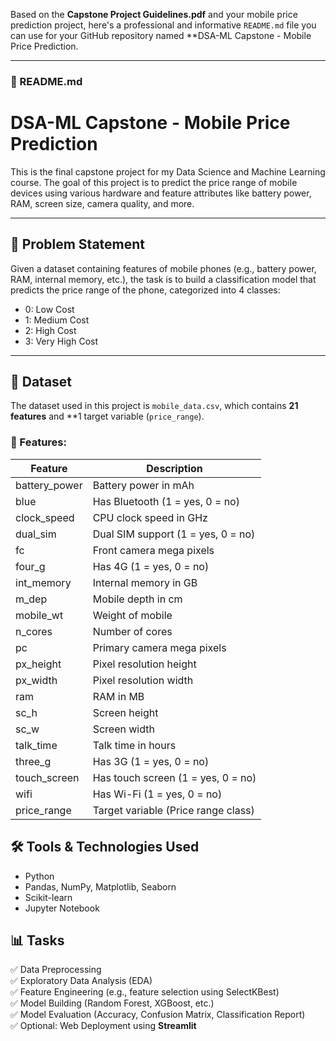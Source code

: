Based on the **Capstone Project Guidelines.pdf** and your mobile price prediction project, here's a professional and informative `README.md` file you can use for your GitHub repository named **DSA-ML Capstone - Mobile Price Prediction.

---

### 📄 README.md

# DSA-ML Capstone - Mobile Price Prediction

This is the final capstone project for my Data Science and Machine Learning course. The goal of this project is to predict the price range of mobile devices using various hardware and feature attributes like battery power, RAM, screen size, camera quality, and more.

---

## 📌 Problem Statement

Given a dataset containing features of mobile phones (e.g., battery power, RAM, internal memory, etc.), the task is to build a classification model that predicts the price range of the phone, categorized into 4 classes:
- 0: Low Cost
- 1: Medium Cost
- 2: High Cost
- 3: Very High Cost

---

## 🧾 Dataset

The dataset used in this project is `mobile_data.csv`, which contains **21 features** and **1 target variable (`price_range`).

### 🔢 Features:

| Feature        | Description                              |
|----------------|------------------------------------------|
| battery_power  | Battery power in mAh                     |
| blue           | Has Bluetooth (1 = yes, 0 = no)          |
| clock_speed    | CPU clock speed in GHz                   |
| dual_sim       | Dual SIM support (1 = yes, 0 = no)       |
| fc             | Front camera mega pixels                 |
| four_g         | Has 4G (1 = yes, 0 = no)                 |
| int_memory     | Internal memory in GB                    |
| m_dep          | Mobile depth in cm                       |
| mobile_wt      | Weight of mobile                         |
| n_cores        | Number of cores                          |
| pc             | Primary camera mega pixels               |
| px_height      | Pixel resolution height                  |
| px_width       | Pixel resolution width                   |
| ram            | RAM in MB                                |
| sc_h           | Screen height                            |
| sc_w           | Screen width                             |
| talk_time      | Talk time in hours                       |
| three_g        | Has 3G (1 = yes, 0 = no)                 |
| touch_screen   | Has touch screen (1 = yes, 0 = no)       |
| wifi           | Has Wi-Fi (1 = yes, 0 = no)              |
| price_range    | Target variable (Price range class)        |


## 🛠️ Tools & Technologies Used

- Python
- Pandas, NumPy, Matplotlib, Seaborn
- Scikit-learn
- Jupyter Notebook

## 📊 Tasks

✅ Data Preprocessing  
✅ Exploratory Data Analysis (EDA)  
✅ Feature Engineering (e.g., feature selection using SelectKBest)  
✅ Model Building (Random Forest, XGBoost, etc.)  
✅ Model Evaluation (Accuracy, Confusion Matrix, Classification Report)  
✅ Optional: Web Deployment using **Streamlit**

